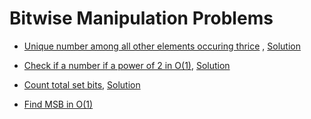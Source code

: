 # Bitwise Manipulation Problems

* [Unique number among all other elements occuring thrice](https://leetcode.com/explore/challenge/card/june-leetcoding-challenge/542/week-4-june-22nd-june-28th/3368/) , [Solution](Solution/BB.cpp)

* [Check if a number if a power of 2 in O(1)](https://practice.geeksforgeeks.org/problems/power-of-2/0), [Solution](https://www.geeksforgeeks.org/program-to-find-whether-a-no-is-power-of-two/)

* [Count total set bits](https://practice.geeksforgeeks.org/problems/set-bits0143/1), [Solution](https://www.geeksforgeeks.org/count-set-bits-in-an-integer/)

* [Find MSB in O(1)](https://www.geeksforgeeks.org/find-significant-set-bit-number/)
